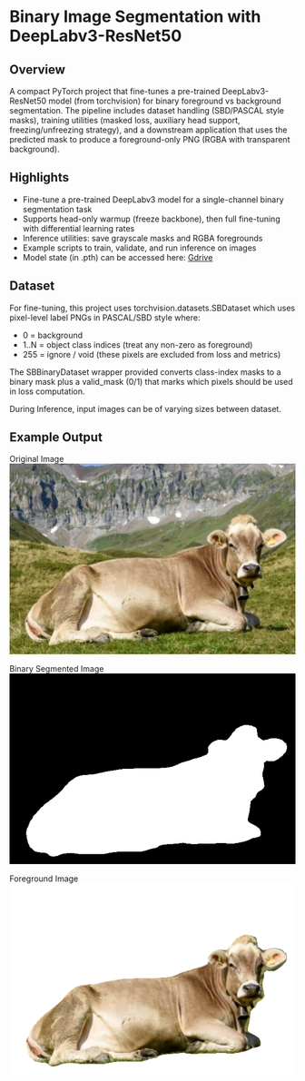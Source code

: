 # Binary Image Segmentation with DeepLabv3-ResNet50

## Overview

A compact PyTorch project that fine-tunes a pre-trained DeepLabv3-ResNet50 model (from torchvision) for binary foreground vs background segmentation. The pipeline includes dataset handling (SBD/PASCAL style masks), training utilities (masked loss, auxiliary head support, freezing/unfreezing strategy), and a downstream application that uses the predicted mask to produce a foreground-only PNG (RGBA with transparent background).

## Highlights

- Fine-tune a pre-trained DeepLabv3 model for a single-channel binary segmentation task
- Supports head-only warmup (freeze backbone), then full fine-tuning with differential learning rates
- Inference utilities: save grayscale masks and RGBA foregrounds
- Example scripts to train, validate, and run inference on images
- Model state (in .pth) can be accessed here: [Gdrive](https://drive.google.com/drive/folders/1un3hQg6ev3cqUaQTZ6eKmm73G8s6mi3g?usp=sharing)

## Dataset

For fine-tuning, this project uses torchvision.datasets.SBDataset which uses pixel-level label PNGs in PASCAL/SBD style where:

- 0 = background
- 1..N = object class indices (treat any non-zero as foreground)
- 255 = ignore / void (these pixels are excluded from loss and metrics)

The SBBinaryDataset wrapper provided converts class-index masks to a binary mask plus a valid_mask (0/1) that marks which pixels should be used in loss computation.

During Inference, input images can be of varying sizes between dataset.

## Example Output

Original Image
![Original Image](./images/1.png "Original Image")

Binary Segmented Image
![Binary Segmented Image](./outputs/mask_binary.png "Binary Segmented Image")

Foreground Image
![Foreground Image](./outputs/output.png "Foreground Image")
